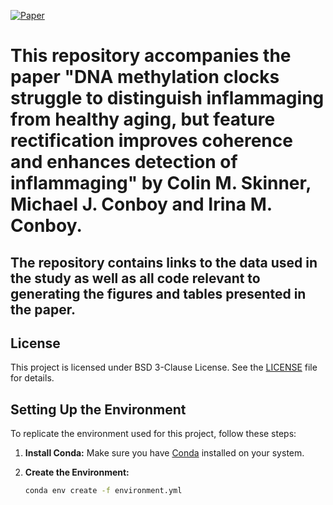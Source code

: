 [![Paper](https://github.com/SkinnerCM/conboy-laboratory/blob/main/dnam-clocks/mFSS-clock/figures/Figure%204.png)](https://www.biorxiv.org/content/10.1101/2024.10.09.617512v1)

# This repository accompanies the paper "DNA methylation clocks struggle to distinguish inflammaging from healthy aging, but feature rectification improves coherence and enhances detection of inflammaging" by Colin M. Skinner, Michael J. Conboy and Irina M. Conboy.

## The repository contains links to the data used in the study as well as all code relevant to generating the figures and tables presented in the paper.

## License

This project is licensed under BSD 3-Clause License. See the [LICENSE](LICENSE) file for details.

## Setting Up the Environment

To replicate the environment used for this project, follow these steps:

1. **Install Conda:** Make sure you have [Conda](https://docs.conda.io/projects/conda/en/latest/user-guide/install/index.html) installed on your system.

2. **Create the Environment:**
   ```bash
   conda env create -f environment.yml